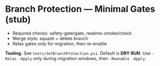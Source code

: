 # Branch Protection — Minimal Gates (stub)
- Required checks: safety-gate/gate, readme-smoke/check
- Merge style: squash + delete branch
- Relax gates only for migration, then re-enable
  
**Tooling.** See `tools/SetBranchProtection.ps1`.  Default is **DRY RUN**.  Use `-Relax -Apply` only during migration windows, then `-Reenable -Apply`.
